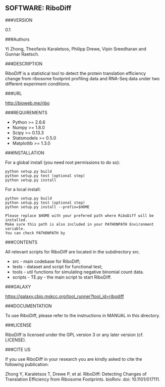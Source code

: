 SOFTWARE: RiboDiff
----------

###VERSION

0.1

###Authors

Yi Zhong, Theofanis Karaletsos, Philipp Drewe, Vipin Sreedharan and Gunnar Raetsch.

###DESCRIPTION

RiboDiff is a statistical tool to detect the protein translation 
efficiency change from ribosome footprint profiling data and RNA-Seq
data under two different experiment conditions.

###URL

http://bioweb.me/ribo

###REQUIREMENTS
* Python >= 2.6.6
* Numpy >= 1.8.0
* Scipy >= 0.13.3
* Statsmodels >= 0.5.0
* Matplotlib >= 1.3.0 

###INSTALLATION

For a global install (you need root permissions to do so):

    python setup.py build
    python setup.py test (optional step)
    python setup.py install

For a local install:

    python setup.py build
    python setup.py test (optional step)
    python setup.py install --prefix=$HOME

	Please replace $HOME with your prefered path where RiboDiff will be installed. 
	Make sure this path is also included in your PATHONPATH Environment variable.
	You can check PATHONPATH by 

###CONTENTS

All relevant scripts for RiboDiff are located in the subdirectory src. 

* src   - main codebase for RiboDiff;
* tests  - dataset and script for functional test;
* tools - util functions for simulating negative binomial count data.
* scripts - TE.py - the main script to start RiboDiff.

###GALAXY

https://galaxy.cbio.mskcc.org/tool_runner?tool_id=ribodiff

###DOCUMENTATION

To use RiboDiff, please refer to the instructions in MANUAL in this directory.

###LICENSE

RiboDiff is licensed under the GPL version 3 or any later version
(cf. LICENSE).

###CITE US

If you use RiboDiff in your research you are kindly asked to cite the
following publication:

Zhong Y, Karaletsos T, Drewe P, et al. RiboDiff: Detecting Changes of Translation 
Efficiency from Ribosome Footprints. bioRxiv. doi: 10.1101/017111.

